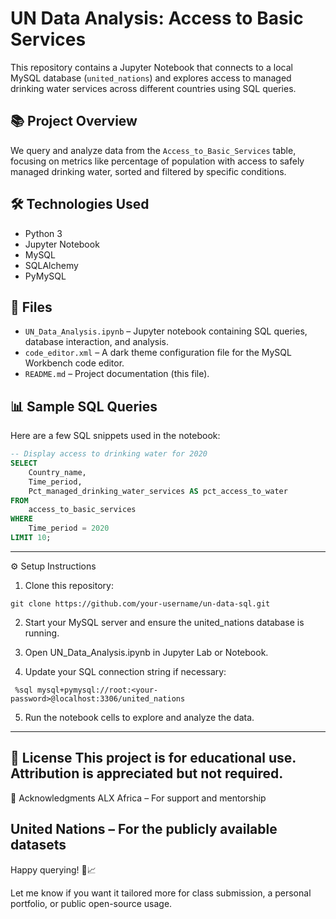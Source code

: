 # UN Data Analysis: Access to Basic Services

This repository contains a Jupyter Notebook that connects to a local MySQL database (`united_nations`) and explores access to managed drinking water services across different countries using SQL queries.

## 📚 Project Overview

We query and analyze data from the `Access_to_Basic_Services` table, focusing on metrics like percentage of population with access to safely managed drinking water, sorted and filtered by specific conditions.

## 🛠️ Technologies Used

- Python 3
- Jupyter Notebook
- MySQL
- SQLAlchemy
- PyMySQL

## 📁 Files

- `UN_Data_Analysis.ipynb` – Jupyter notebook containing SQL queries, database interaction, and analysis.
- `code_editor.xml` – A dark theme configuration file for the MySQL Workbench code editor.
- `README.md` – Project documentation (this file).

## 📊 Sample SQL Queries

Here are a few SQL snippets used in the notebook:

```sql
-- Display access to drinking water for 2020
SELECT
    Country_name,
    Time_period,
    Pct_managed_drinking_water_services AS pct_access_to_water
FROM
    access_to_basic_services
WHERE
    Time_period = 2020
LIMIT 10;
```
---
⚙️ Setup Instructions
1. Clone this repository:
  ```
  git clone https://github.com/your-username/un-data-sql.git
  ```

2. Start your MySQL server and ensure the united_nations database is running.

3. Open UN_Data_Analysis.ipynb in Jupyter Lab or Notebook.

4. Update your SQL connection string if necessary:
  ```
   %sql mysql+pymysql://root:<your-password>@localhost:3306/united_nations
  ```
5. Run the notebook cells to explore and analyze the data.
---
📌 License
This project is for educational use. Attribution is appreciated but not required.
---
🙌 Acknowledgments
ALX Africa – For support and mentorship

United Nations – For the publicly available datasets
---
Happy querying! 🧠📈

Let me know if you want it tailored more for class submission, a personal portfolio, or public open-source usage.

